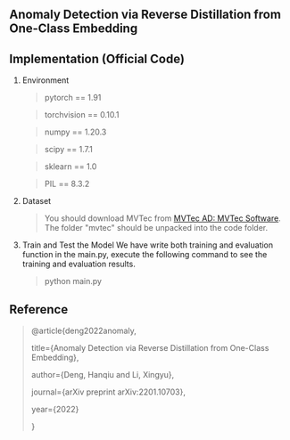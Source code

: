﻿## Anomaly Detection via Reverse Distillation from One-Class Embedding 
 ## Implementation (Official Code)

1. Environment
	> pytorch == 1.91
	
	> torchvision == 0.10.1
	
	> numpy == 1.20.3
	
	> scipy == 1.7.1
	
	> sklearn == 1.0
	
	> PIL == 8.3.2
2. Dataset
    > You should download MVTec from [MVTec AD: MVTec Software](https://www.mvtec.com/company/research/datasets/mvtec-ad/). The folder "mvtec" should be unpacked into the code folder.
3. Train and Test the Model
We have write both training and evaluation function in the main.py, execute the following command to see the training and evaluation results.
    > python main.py
    
 ## Reference
 >@article{deng2022anomaly,    
 >
 >title={Anomaly Detection via Reverse Distillation from One-Class Embedding},
 >
 >author={Deng, Hanqiu and Li, Xingyu},
 >
 >journal={arXiv preprint arXiv:2201.10703},
 >
 >year={2022}
 >
 >}
